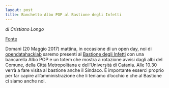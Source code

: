 ```yaml
---
layout: post
title: Banchetto Albo POP al Bastione degli Infetti
---
```


*di Cristiano Longo*

[Fonte](https://cristianolongo.wordpress.com/2017/05/19/domani-banchetto-albo-pop-al-bastione/ "Domani banchetto Albo POP al Bastione")


Domani (20 Maggio 2017) mattina, in occasione di un open day, noi di [opendatahacklab](http://opendatahacklab.org) saremo presenti al [Bastione degli Infetti](http://bastionedeglinfettict.it) con una bancarella Albo POP e un totem che mostra a rotazione avvisi dagli albi del Comune, della Città Metropolitana e dell’Università di Catania. Alle 10.30 verrà a fare visita al bastione anche il Sindaco. È importante esserci proprio per far capire all’amministrazione che li teniamo d’occhio e che al Bastione ci siamo anche noi.